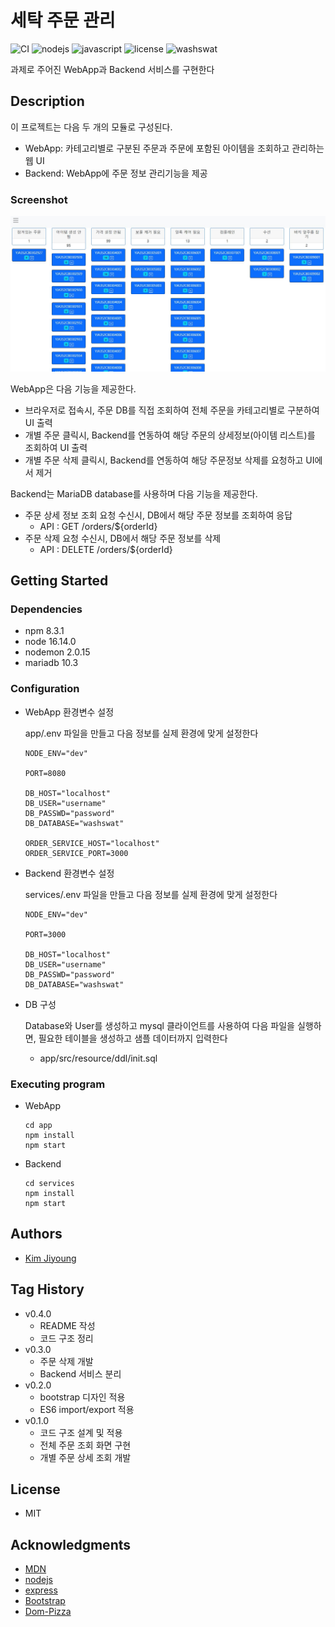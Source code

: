 # 세탁 주문 관리
![CI](https://github.com/nodejs/nodejs.org/actions/workflows/ci.yml/badge.svg)
![nodejs](https://img.shields.io/badge/nodejs-%5E16.14.0-red)
![javascript](https://img.shields.io/badge/javascript-100%25-yellow)
![license](https://img.shields.io/badge/license-MIT-blue)
![washswat](https://img.shields.io/badge/wash-swat-green)


과제로 주어진 WebApp과 Backend 서비스를 구현한다

## Description

이 프로젝트는 다음 두 개의 모듈로 구성된다.
* WebApp: 카테고리별로 구분된 주문과 주문에 포함된 아이템을 조회하고 관리하는 웹 UI
* Backend: WebApp에 주문 정보 관리기능을 제공

### Screenshot

![screenshot](/app/src/resource/images/screenshot.JPG)

WebApp은 다음 기능을 제공한다.
* 브라우저로 접속시, 주문 DB를 직접 조회하여 전체 주문을 카테고리별로 구분하여 UI 출력
* 개별 주문 클릭시, Backend를 연동하여 해당 주문의 상세정보(아이템 리스트)를 조회하여 UI 출력
* 개별 주문 삭제 클릭시, Backend를 연동하여 해당 주문정보 삭제를 요청하고 UI에서 제거

Backend는 MariaDB database를 사용하며 다음 기능을 제공한다.
* 주문 상세 정보 조회 요청 수신시, DB에서 해당 주문 정보를 조회하여 응답
    * API : GET /orders/${orderId}
* 주문 삭제 요청 수신시, DB에서 해당 주문 정보를 삭제
    * API : DELETE /orders/${orderId}

## Getting Started

### Dependencies

* npm 8.3.1
* node 16.14.0
* nodemon 2.0.15
* mariadb 10.3

### Configuration

* WebApp 환경변수 설정

    app/.env 파일을 만들고 다음 정보를 실제 환경에 맞게 설정한다
    ```
    NODE_ENV="dev"

    PORT=8080

    DB_HOST="localhost"
    DB_USER="username"
    DB_PASSWD="password"
    DB_DATABASE="washswat"

    ORDER_SERVICE_HOST="localhost"
    ORDER_SERVICE_PORT=3000
    ````
* Backend 환경변수 설정

    services/.env 파일을 만들고 다음 정보를 실제 환경에 맞게 설정한다
    ```
    NODE_ENV="dev"

    PORT=3000

    DB_HOST="localhost"
    DB_USER="username"
    DB_PASSWD="password"
    DB_DATABASE="washswat"
    ````
* DB 구성

    Database와 User를 생성하고 mysql 클라이언트를 사용하여 다음 파일을 실행하면, 필요한 테이블을 생성하고 샘플 데이터까지 입력한다

    * app/src/resource/ddl/init.sql

### Executing program

* WebApp

    ```
    cd app
    npm install
    npm start
    ```
* Backend

    ```
    cd services
    npm install
    npm start
    ```

## Authors

* [Kim Jiyoung](mailto:podomat.ex@gmail.com)

## Tag History

* v0.4.0
    * README 작성
    * 코드 구조 정리
* v0.3.0
    * 주문 삭제 개발
    * Backend 서비스 분리
* v0.2.0
    * bootstrap 디자인 적용
    * ES6 import/export 적용
* v0.1.0
    * 코드 구조 설계 및 적용
    * 전체 주문 조회 화면 구현
    * 개별 주문 상세 조회 개발

## License

* MIT

## Acknowledgments

* [MDN](https://developer.mozilla.org/)
* [nodejs](https://nodejs.org/)
* [express](https://expressjs.com/)
* [Bootstrap](https://getbootstrap.com/)
* [Dom-Pizza](https://gist.github.com/DomPizzie/7a5ff55ffa9081f2de27c315f5018afc)